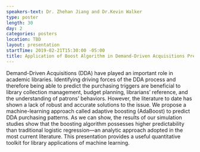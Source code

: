 ```yaml
---
speakers-text: Dr. Zhehan Jiang and Dr.Kevin Walker
type: poster
length: 30
day: 2
categories: posters
location: TBD
layout: presentation
startTime: 2019-02-21T15:30:00 -05:00
title: Application of Boost Algorithm in Demand-Driven Acquisitions Prediction&#58; A Machine-Learning Approach
---
```

Demand-Driven Acquisitions (DDA) have played an important role in academic libraries. Identifying driving forces of the DDA process and therefore being able to predict the purchasing triggers are beneficial to library collection management, budget planning, librarians’ reference, and the understanding of patrons’ behaviors. However, the literature to date has shown a lack of robust and accurate solutions to the issue. We propose a machine-learning approach called adaptive boosting (AdaBoost) to predict DDA purchasing patterns. As we can show, the results of our simulation studies show that the boosting algorithm possesses higher predictability than traditional logistic regression—an analytic approach adopted in the most current literature. This presentation provides a useful quantitative toolkit for library applications of machine learning.
